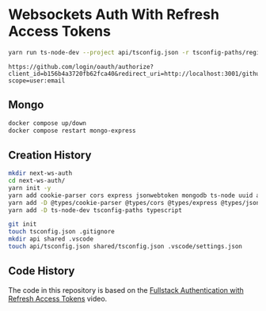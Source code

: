 # Websockets Auth With Refresh Access Tokens

```bash
yarn run ts-node-dev --project api/tsconfig.json -r tsconfig-paths/register api/index.ts
```

```
https://github.com/login/oauth/authorize?client_id=b156b4a3720fb62fca40&redirect_uri=http://localhost:3001/github?scope=user:email
```

## Mongo

```bash
docker compose up/down
docker compose restart mongo-express
```

## Creation History

```bash
mkdir next-ws-auth
cd next-ws-auth/
yarn init -y
yarn add cookie-parser cors express jsonwebtoken mongodb ts-node uuid axios
yarn add -D @types/cookie-parser @types/cors @types/express @types/jsonwebtoken @types/node @types/uuid
yarn add -D ts-node-dev tsconfig-paths typescript

git init
touch tsconfig.json .gitignore
mkdir api shared .vscode
touch api/tsconfig.json shared/tsconfig.json .vscode/settings.json
```

## Code History

The code in this repository is based on the
[Fullstack Authentication with Refresh Access Tokens](https://youtu.be/xMsJPnjiRAc)
video.

